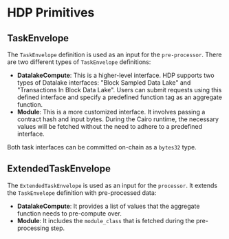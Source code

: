 # HDP Primitives

## TaskEnvelope

The `TaskEnvelope` definition is used as an input for the `pre-processor`. There are two different types of `TaskEnvelope` definitions:

- **DatalakeCompute**: This is a higher-level interface. HDP supports two types of Datalake interfaces: "Block Sampled Data Lake" and "Transactions In Block Data Lake". Users can submit requests using this defined interface and specify a predefined function tag as an aggregate function.
- **Module**: This is a more customized interface. It involves passing a contract hash and input bytes. During the Cairo runtime, the necessary values will be fetched without the need to adhere to a predefined interface.

Both task interfaces can be committed on-chain as a `bytes32` type.

## ExtendedTaskEnvelope

The `ExtendedTaskEnvelope` is used as an input for the `processor`. It extends the `TaskEnvelope` definition with pre-processed data:

- **DatalakeCompute**: It provides a list of values that the aggregate function needs to pre-compute over.
- **Module**: It includes the `module_class` that is fetched during the pre-processing step.
